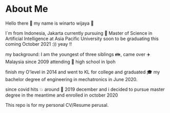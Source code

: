 # About Me
Hello there :raising_hand: my name is winarto wijaya :boy:

I`m from Indonesia, Jakarta 
currently pursuing :book: Master of Science in Artificial Intelligence at Asia Pacific University 
soon to be graduating this coming October 2021 :)) yeay !! 

my background:
I am the youngest of three siblings :family:, came over :airplane: Malaysia since 2009 attending :briefcase: high school in Ipoh 

finish my O'level in 2014 and went to KL for college and graduated :mortar_board: my bachelor degree of engineering in mechatronics in June 2020.

since covid hits :collision: around :date: 2019 december and i decided to pursue master degree in the meantime and enrolled in october 2020

This repo is for my personal CV/Resume perusal. 

